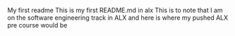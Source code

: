 My first readme
This is my first README.md in alx
This is to note that I am on the software engineering track in ALX and here is where my pushed ALX pre course would be
